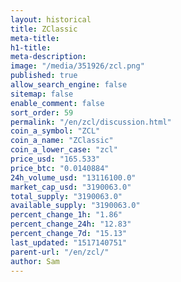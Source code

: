 ```yaml
---
layout: historical
title: ZClassic
meta-title: 
h1-title: 
meta-description: 
image: "/media/351926/zcl.png"
published: true
allow_search_engine: false
sitemap: false
enable_comment: false
sort_order: 59
permalink: "/en/zcl/discussion.html"
coin_a_symbol: "ZCL"
coin_a_name: "ZClassic"
coin_a_lower_case: "zcl"
price_usd: "165.533"
price_btc: "0.0140884"
24h_volume_usd: "13116100.0"
market_cap_usd: "3190063.0"
total_supply: "3190063.0"
available_supply: "3190063.0"
percent_change_1h: "1.86"
percent_change_24h: "12.83"
percent_change_7d: "15.13"
last_updated: "1517140751"
parent-url: "/en/zcl/"
author: Sam
---
```


